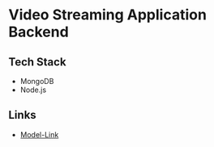 # Video Streaming Application Backend

## Tech Stack

- MongoDB
- Node.js

## Links

- [Model-Link](https://www.youtube.com/redirect?event=video_description&redir_token=QUFFLUhqa1lzTVNyLThxbzZiS1plN0JBaVJtU3ZnajFGUXxBQ3Jtc0ttWEhvcl9Uc2NYSWV5Mk5GUzdCLVZSR2tGdHNuYXpQMVp6QXFOWmt3TjFKT1dWVU1kNXEwZS1qVDEzTWowalh6Q1NqSmprTHV4VWE5U0x3dGFtUUszeTJRTHYwSjllQUZOaUlFSkRoaTVXbXNXZWFmbw&q=https%3A%2F%2Fapp.eraser.io%2Fworkspace%2FYtPqZ1VogxGy1jzIDkzj%3Forigin%3Dshare&v=9B4CvtzXRpc)
